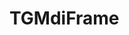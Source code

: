 <!-- TGMdiFrame.md --- 
;; 
;; Description: 
;; Author: Hongyi Wu(吴鸿毅)
;; Email: wuhongyi@qq.com 
;; Created: 三 11月  9 15:28:47 2016 (+0800)
;; Last-Updated: 三 11月  9 15:28:53 2016 (+0800)
;;           By: Hongyi Wu(吴鸿毅)
;;     Update #: 1
;; URL: http://wuhongyi.cn -->

# TGMdiFrame

<!-- TGMdiFrame.md ends here -->
